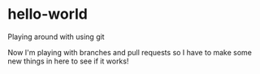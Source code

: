 # hello-world
Playing around with using git

Now I'm playing with branches and pull requests so I have to make some new things in here to see if it works! 
